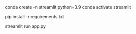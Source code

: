 conda create -n streamlit python=3.9
conda activate streamlit

pip install -r requirements.txt

streamlit run app.py